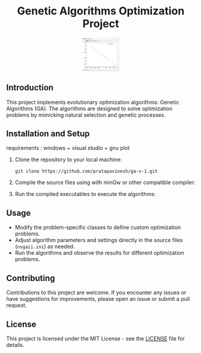 
<h1 align="center">
  Genetic Algorithms Optimization Project
</h1>
<div align="center">
  <img alt="Sample" src="https://raw.githubusercontent.com/pratapavinesh/ga-v-1/main/sample.png" width="100" />
</div>

## Introduction

This project implements evolutionary optimization algorithms: Genetic Algorithms (GA). The algorithms are designed to solve optimization problems by mimicking natural selection and genetic processes.


## Installation and Setup
requirements : windows + visual studio + gnu plot

1. Clone the repository to your local machine:
   ```
   git clone https://github.com/pratapavinesh/ga-v-1.git
   ```

2. Compile the source files using with minGw or other compatible compiler: 

3. Run the compiled executables to execute the algorithms:

## Usage

- Modify the problem-specific classes to define custom optimization problems.
- Adjust algorithm parameters and settings directly in the source files (`nsgaii.ini`) as needed.
- Run the algorithms and observe the results for different optimization problems.

## Contributing

Contributions to this project are welcome. If you encounter any issues or have suggestions for improvements, please open an issue or submit a pull request.

## License

This project is licensed under the MIT License - see the [LICENSE](LICENSE) file for details.